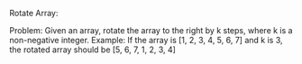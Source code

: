 Rotate Array:

Problem: Given an array, rotate the array to the right by k steps, where k is a non-negative integer.
Example: If the array is [1, 2, 3, 4, 5, 6, 7] and k is 3, the rotated array should be [5, 6, 7, 1, 2, 3, 4]